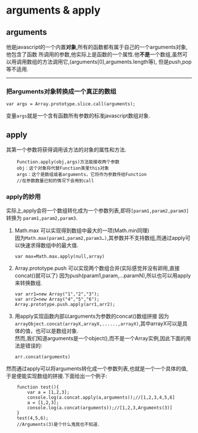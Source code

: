 # arguments & apply

## arguments
他是javascript的一个内置**对象**,所有的函数都有属于自己的一个arguments对象,他包含了函数
所调用的参数,他实际上是函数的一个属性.他**不是**一个数组,虽然可以用调用数组的方法调用它,(arguments[0],arguments.length等),
但是push,pop等不适用.

----


### 把arguments对象转换成一个真正的数组  

	var args = Array.prototype.slice.call(arguments); 
变量`args`就是一个含有函数所有参数的标准javascript数组对象.

## apply
其第一个参数将获得调用该方法的对象的属性和方法.

		Function.apply(obj,args)方法能接收两个参数
		obj：这个对象将代替Function类里this对象
		args：这个是数组或者arguments，它将作为参数传给Function
		//在参数数量已知的情况下会用到call
		
### apply的妙用
实际上,apply会将一个数组转化成为一个参数列表,即将`[param1,param2,param3]` 转换为 `param1,param2,param3`.

1.  Math.max 可以实现得到数组中最大的一项(Math.min同理)  
因为`Math.max(param1,param2,param3…)`,其参数并不支持数组,而通过apply可以快速求得数组中的最大值.  

		var max=Math.max.apply(null,array)

2.  Array.prototype.push 可以实现两个数组合并(实际感觉并没有卵用,直接concat()就可以了)
因为push(param1,param,…paramN),所以也可以用apply来转换数组.  

		var arr1=new Array("1","2","3");
		var arr2=new Array("4","5","6");
		Array.prototype.push.apply(arr1,arr2); 
		
3.  用apply实现函数内部以arguments为参数的concat()数组拼接
因为`arrayObject.concat(arrayX,arrayX,......,arrayX)`,其中arrayX可以是具体的值，也可以是数组对象.  
然而,我们知道arguments是一个object(),而不是一个Array实例,因此下面的用法是错误的:  

		arr.concat(arguments)  
然而通过apply可以将arguments转化成一个参数列表,也就是一个一个具体的值,于是便能实现数组的拼接.下面给出一个例子:

		function test(){
			var a = [1,2,3];
			console.log(a.concat.apply(a,arguments));//[1,2,3,4,5,6]
			a = [1,2,3];
			console.log(a.concat(arguments));//[1,2,3,Arguments(3)]
		}
		test(4,5,6);
		//Arguments(3)是个什么鬼我也不知道.
